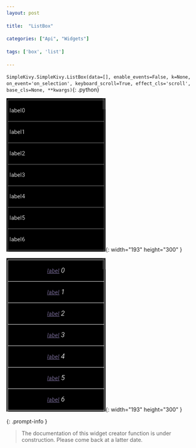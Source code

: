 ```yaml
---
layout: post

title:  "ListBox"

categories: ["Api", "Widgets"]

tags: ['box', 'list']

---
```

`SimpleKivy.SimpleKivy.ListBox(data=[], enable_events=False, k=None, on_event='on_selection', keyboard_scroll=True, effect_cls='scroll', base_cls=None, **kwargs)`{: .python}


![ListBox.png](assets/img/docs/ListBox.png){: width="193" height="300" }

![ListBox.2.png](assets/img/docs/ListBox.2.png){: width="193" height="300" }


{: .prompt-info }

> The documentation of this widget creator function is under construction. Please come back at a latter date.
